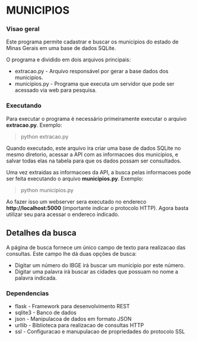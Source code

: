 # MUNICIPIOS #

### Visao geral

Este programa permite cadastrar e buscar os municipios
do estado de Minas Gerais em uma base de dados SQLite.

O programa e dividido em dois arquivos principais:

* extracao.py - Arquivo responsável por gerar a base dados dos municipios.
* municipios.py - Programa que executa um servidor que pode ser acessado via web para pesquisa.

### Executando

Para executar o programa é necessário primeiramente executar
o arquivo **extracao.py**. Exemplo:

> python extracao.py

Quando executado, este arquivo ira criar uma base de dados
SQLite no mesmo diretorio, acessar a API com as informacoes
dos municipios, e salvar todas elas na tabela para que os
dados possam ser consultados.

Uma vez extraidas as informacoes da API, a busca pelas informacoes
pode ser feita executando o arquivo **municipios.py**. Exemplo:

> python municipios.py

Ao fazer isso um webserver sera executado no endereco
**http://localhost:5000** (importante indicar o protocolo HTTP).
Agora basta utilizar seu para acessar o endereco indicado.

## Detalhes da busca

A página de busca fornece um único campo de texto para
realizacao das consultas. Este campo lhe dá duas opções de busca:

* Digitar um número do IBGE irá buscar um municipio por este número.
* Digitar uma palavra irá buscar as cidades que possuam no nome a palavra indicada.

### Dependencias

* flask - Framework para desenvolvimento REST
* sqlite3 - Banco de dados
* json - Manipulacoa de dados em formato JSON
* urllib - Biblioteca para realizacao de consultas HTTP
* ssl - Configuracao e manupulacao de propriedades do protocolo SSL